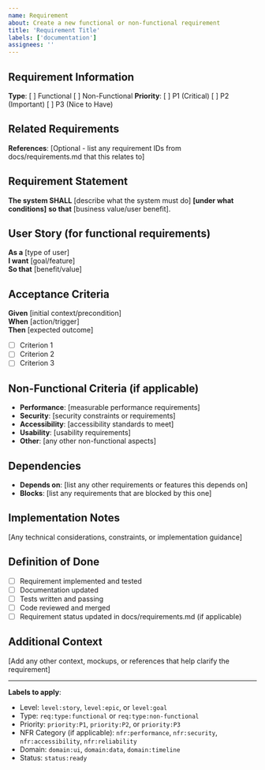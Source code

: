 ```yaml
---
name: Requirement
about: Create a new functional or non-functional requirement
title: 'Requirement Title'
labels: ['documentation']
assignees: ''
---
```


## Requirement Information

**Type**: [ ] Functional [ ] Non-Functional
**Priority**: [ ] P1 (Critical) [ ] P2 (Important) [ ] P3 (Nice to Have)

## Related Requirements

**References**: [Optional - list any requirement IDs from docs/requirements.md that this relates to]

## Requirement Statement

**The system SHALL** [describe what the system must do] **[under what conditions]** **so that** [business value/user benefit].

## User Story (for functional requirements)

**As a** [type of user]  
**I want** [goal/feature]  
**So that** [benefit/value]

## Acceptance Criteria

**Given** [initial context/precondition]  
**When** [action/trigger]  
**Then** [expected outcome]

- [ ] Criterion 1
- [ ] Criterion 2  
- [ ] Criterion 3

## Non-Functional Criteria (if applicable)

- **Performance**: [measurable performance requirements]
- **Security**: [security constraints or requirements]
- **Accessibility**: [accessibility standards to meet]
- **Usability**: [usability requirements]
- **Other**: [any other non-functional aspects]

## Dependencies

- **Depends on**: [list any other requirements or features this depends on]
- **Blocks**: [list any requirements that are blocked by this one]

## Implementation Notes

[Any technical considerations, constraints, or implementation guidance]

## Definition of Done

- [ ] Requirement implemented and tested
- [ ] Documentation updated
- [ ] Tests written and passing
- [ ] Code reviewed and merged
- [ ] Requirement status updated in docs/requirements.md (if applicable)

## Additional Context

[Add any other context, mockups, or references that help clarify the requirement]

---

**Labels to apply**: 
- Level: `level:story`, `level:epic`, or `level:goal`
- Type: `req:type:functional` or `req:type:non-functional`  
- Priority: `priority:P1`, `priority:P2`, or `priority:P3`
- NFR Category (if applicable): `nfr:performance`, `nfr:security`, `nfr:accessibility`, `nfr:reliability`
- Domain: `domain:ui`, `domain:data`, `domain:timeline`
- Status: `status:ready`
